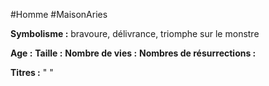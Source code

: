 #Homme #MaisonAries 

**Symbolisme :** bravoure, délivrance, triomphe sur le monstre

**Age :**
**Taille :**
**Nombre de vies :**
**Nombres de résurrections :**

**Titres :** 
"
"

